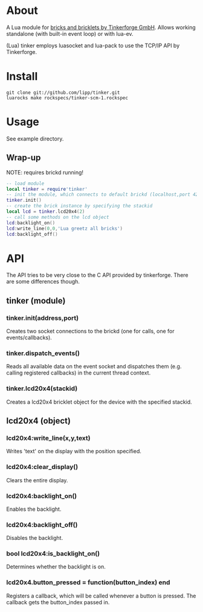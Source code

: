 # About

A Lua module for [bricks and bricklets by Tinkerforge
GmbH](http://www.tinkerforge.com/). Allows working standalone (with
built-in event loop) or with lua-ev.

(Lua) tinker employs luasocket and lua-pack to use the TCP/IP API  by Tinkerforge.

# Install

```shell 
git clone git://github.com/lipp/tinker.git
luarocks make rockspecs/tinker-scm-1.rockspec 
```

# Usage

See example directory.


## Wrap-up

NOTE: requires brickd running!

```lua
-- load module
local tinker = require'tinker'
-- init the module, which connects to default brickd (localhost,port 4223).
tinker.init()
-- create the brick instance by specifying the stackid
local lcd = tinker.lcd20x4(2)
-- call some methods on the lcd object
lcd:backlight_on()
lcd:write_line(0,0,'Lua greetz all bricks')
lcd:backlight_off()
```

# API

The API tries to be very close to the C API provided by
tinkerforge. There are some differences though. 

## tinker (module)

### tinker.init(address,port)

Creates two socket connections to the brickd (one for calls, one for events/callbacks).

### tinker.dispatch_events()

Reads all available data on the event socket and dispatches them
(e.g. calling registered callbacks) in the current thread context.

### tinker.lcd20x4(stackid)

Creates a lcd20x4 bricklet object for the device with the specified stackid.

## lcd20x4 (object)

### lcd20x4:write_line(x,y,text)

Writes 'text' on the display with the position specified.

### lcd20x4:clear_display()

Clears the entire display.

### lcd20x4:backlight_on()

Enables the backlight.

### lcd20x4:backlight_off()

Disables the backlight.

### bool lcd20x4:is_backlight_on()

Determines whether the backlight is on.

### lcd20x4.button_pressed = function(button_index) end

Registers a callback, which will be called whenever a button is
pressed. The callback gets the button_index passed in.




